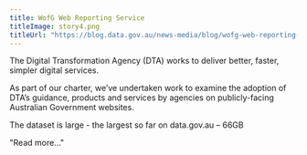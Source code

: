 ```yaml
---
title: WofG Web Reporting Service
titleImage: story4.png
titleUrl: "https://blog.data.gov.au/news-media/blog/wofg-web-reporting-service-crawl-data"
---
```

<p>The Digital Transformation Agency (DTA) works to deliver better, faster, simpler digital services.</p> <p>As part of our charter, we’ve undertaken work to examine the adoption of DTA’s guidance, products and services by agencies on publicly-facing Australian Government websites.</p><p>The dataset is large - the largest so far on data.gov.au – 66GB</p>
<p><a ref="https://blog.data.gov.au/news-media/blog/wofg-web-reporting-service-crawl-data"> "Read more..."</a></p>



